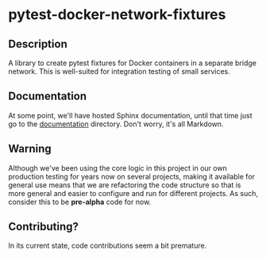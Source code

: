 # pytest-docker-network-fixtures

## Description

A library to create pytest fixtures for Docker containers in a separate bridge network.
This is well-suited for integration testing of small services.

## Documentation

At some point, we'll have hosted Sphinx documentation, until that time just go to the 
[documentation](./documentation/source) directory. Don't worry, it's all Markdown.

## Warning

Although we've been using the core logic in this project in our own 
production testing for years now on several projects, making it available for general 
use means that we are refactoring the code structure so that is more general and 
easier to configure and run for different projects. As such, consider this to be 
**pre-alpha** code for now.

## Contributing?

In its current state, code contributions seem a bit premature.


